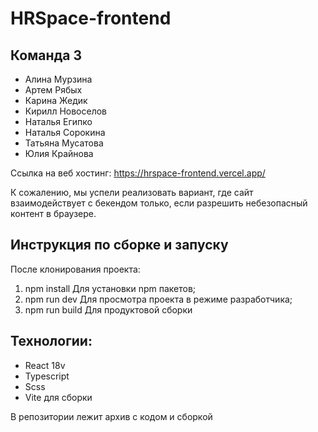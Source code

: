 # HRSpace-frontend

## Команда 3

- Алина Мурзина
- Артем Рябых
- Карина Жедик
- Кирилл Новоселов
- Наталья Египко
- Наталья Сорокина
- Татьяна Мусатова
- Юлия Крайнова


Ссылка на веб хостинг: https://hrspace-frontend.vercel.app/

К сожалению, мы успели реализовать вариант, где сайт взаимодействует с бекендом только, если разрешить небезопасный контент в браузере. 

## Инструкция по сборке и запуску

После клонирования проекта: 
1) npm install Для установки npm пакетов;
2) npm run dev Для просмотра проекта в режиме разработчика;
3) npm run build Для продуктовой сборки 

## Технологии: 
- React 18v
- Typescript
- Scss
- Vite для сборки

В репозитории лежит архив с кодом и сборкой

